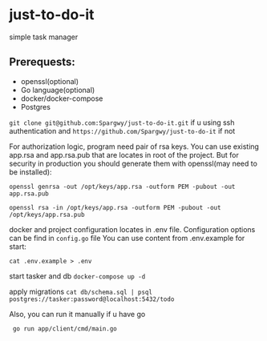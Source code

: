 # just-to-do-it
simple task manager

## Prerequests: 
- openssl(optional)
- Go language(optional)
- docker/docker-compose
- Postgres

```git clone git@github.com:Spargwy/just-to-do-it.git``` if u using ssh authentication and 
```https://github.com/Spargwy/just-to-do-it``` 
if not

For authorization logic, program need pair of rsa keys.
You can use existing app.rsa and app.rsa.pub that are locates in root of the project. 
But for security in production you should generate them with openssl(may need to be installed):

```openssl genrsa -out /opt/keys/app.rsa -outform PEM -pubout -out app.rsa.pub```

```openssl rsa -in /opt/keys/app.rsa -outform PEM -pubout -out /opt/keys/app.rsa.pub```

docker and project configuration locates in .env file. Configuration options can be find in `config.go` file You can use content from .env.example for start:

```cat .env.example > .env```

start tasker and db
```docker-compose up -d```


apply migrations
```cat db/schema.sql | psql postgres://tasker:password@localhost:5432/todo```


Also, you can run it manually if u have go

``` go run app/client/cmd/main.go```
